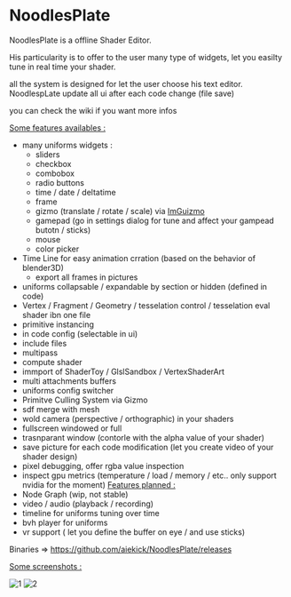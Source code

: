 # NoodlesPlate

NoodlesPlate is a offline Shader Editor. 

His particularity is to offer to the user many type of widgets, let you easilty tune in real time your shader.

all the system is designed for let the user choose his text editor. NoodlespLate update all ui after each code change (file save)

you can check the wiki if you want more infos

<ins>Some features availables :</ins>
* many uniforms widgets :
  * sliders
  * checkbox
  * combobox
  * radio buttons
  * time / date / deltatime
  * frame
  * gizmo (translate / rotate / scale) via [ImGuizmo](https://github.com/CedricGuillemet/ImGuizmo)
  * gamepad (go in settings dialog for tune and affect your gampead butotn / sticks)
  * mouse
  * color picker
* Time Line for easy animation crration (based on the behavior of blender3D)
  * export all frames in pictures
* uniforms collapsable / expandable by section or hidden (defined in code)
* Vertex / Fragment / Geometry / tesselation control / tesselation eval shader ibn one file
* primitive instancing
* in code config (selectable in ui)
* include files
* multipass
* compute shader
* immport of ShaderToy / GlslSandbox / VertexShaderArt
* multi attachments buffers
* uniforms config switcher
* Primitve Culling System via Gizmo
* sdf merge with mesh
* wold camera (perspective / orthographic) in your shaders
* fullscreen windowed or full
* trasnparant window (contorle with the alpha value of your shader)
* save picture for each code modification (let you create video of your shader design)
* pixel debugging, offer rgba value inspection
* inspect gpu metrics (temperature / load / memory / etc.. only support nvidia for the moment)
<ins>Features planned :</ins>
* Node Graph (wip, not stable)
* video / audio (playback / recording)
* timeline for uniforms tuning over time
* bvh player for uniforms
* vr support ( let you define the buffer on eye / and use sticks)

Binaries => https://github.com/aiekick/NoodlesPlate/releases

<ins>Some screenshots :</ins>

![1](NoodlesPlate_MSVC_x64_Release_2019-07-14_05-54-36.png)
![2](NoodlesPlate_MSVC_x64_Release_2019-07-14_05-55-13.png)
